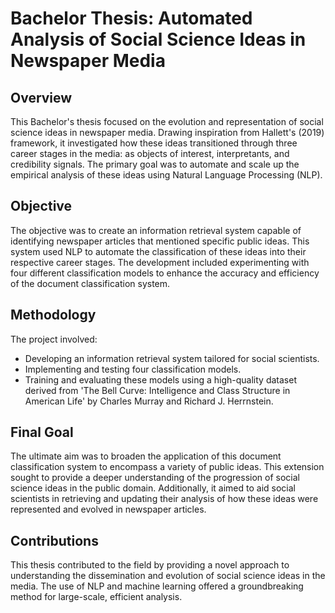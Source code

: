 # Bachelor Thesis: Automated Analysis of Social Science Ideas in Newspaper Media

## Overview

This Bachelor's thesis focused on the evolution and representation of social science ideas in newspaper media. Drawing inspiration from Hallett's (2019) framework, it investigated how these ideas transitioned through three career stages in the media: as objects of interest, interpretants, and credibility signals. The primary goal was to automate and scale up the empirical analysis of these ideas using Natural Language Processing (NLP).

## Objective

The objective was to create an information retrieval system capable of identifying newspaper articles that mentioned specific public ideas. This system used NLP to automate the classification of these ideas into their respective career stages. The development included experimenting with four different classification models to enhance the accuracy and efficiency of the document classification system.

## Methodology

The project involved:

- Developing an information retrieval system tailored for social scientists.
- Implementing and testing four classification models.
- Training and evaluating these models using a high-quality dataset derived from 'The Bell Curve: Intelligence and Class Structure in American Life' by Charles Murray and Richard J. Herrnstein.

## Final Goal

The ultimate aim was to broaden the application of this document classification system to encompass a variety of public ideas. This extension sought to provide a deeper understanding of the progression of social science ideas in the public domain. Additionally, it aimed to aid social scientists in retrieving and updating their analysis of how these ideas were represented and evolved in newspaper articles.

## Contributions

This thesis contributed to the field by providing a novel approach to understanding the dissemination and evolution of social science ideas in the media. The use of NLP and machine learning offered a groundbreaking method for large-scale, efficient analysis.
